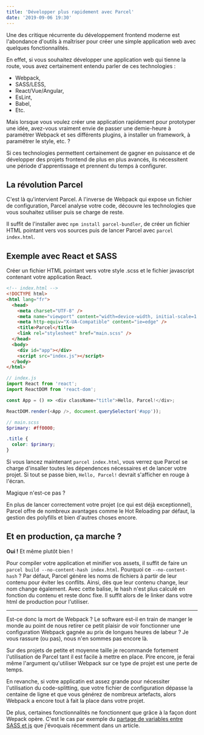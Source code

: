 ```yaml
---
title: 'Développer plus rapidement avec Parcel'
date: '2019-09-06 19:30'
---
```


Une des critique récurrente du développement frontend moderne est l'abondance d'outils à maîtriser pour créer une simple application web avec quelques fonctionnalités.

En effet, si vous souhaitez développer une application web qui tienne la route, vous avez certainement entendu parler de ces technologies :

- Webpack,
- SASS/LESS,
- React/Vue/Angular,
- EsLint,
- Babel,
- Etc.

Mais lorsque vous voulez créer une application rapidement pour prototyper une idée, avez-vous vraiment envie de passer une demie-heure à paramétrer Webpack et ses différents plugins, à installer un framework, à paramétrer le style, etc. ?

Si ces technologies permettent certainement de gagner en puissance et de développer des projets frontend de plus en plus avancés, ils nécessitent une période d'apprentissage et prennent du temps à configurer.

## La révolution Parcel

C'est là qu'intervient Parcel. A l'inverse de Webpack qui expose un fichier de configuration, Parcel analyse votre code, découvre les technologies que vous souhaitez utiliser puis se charge de reste.

Il suffit de l'installer avec `npm install parcel-bundler`, de créer un fichier HTML pointant vers vos sources puis de lancer Parcel avec `parcel index.html`.

## Exemple avec React et SASS

Créer un fichier HTML pointant vers votre style .scss et le fichier javascript contenant votre application React.

```html
<!-- index.html -->
<!DOCTYPE html>
<html lang="fr">
  <head>
    <meta charset="UTF-8" />
    <meta name="viewport" content="width=device-width, initial-scale=1.0" />
    <meta http-equiv="X-UA-Compatible" content="ie=edge" />
    <title>Parcel</title>
    <link rel="stylesheet" href="main.scss" />
  </head>
  <body>
    <div id="app"></div>
    <script src="index.js"></script>
  </body>
</html>
```

```js
// index.js
import React from 'react';
import ReactDOM from 'react-dom';

const App = () => <div className="title">Hello, Parcel!</div>;

ReactDOM.render(<App />, document.querySelector('#app'));
```

```scss
// main.scss
$primary: #ff0000;

.title {
  color: $primary;
}
```

Si vous lancez maintenant `parcel index.html`, vous verrez que Parcel se charge d'insaller toutes les dépendences nécessaires et de lancer votre projet. Si tout se passe bien, `Hello, Parcel!` devrait s'afficher en rouge à l'écran.

Magique n'est-ce pas ?

En plus de lancer correctement votre projet (ce qui est déjà exceptionnel), Parcel offre de nombreux avantages comme le Hot Reloading par défaut, la gestion des polyfills et bien d'autres choses encore.

## Et en production, ça marche ?

**Oui !** Et même plutôt bien !

Pour compiler votre application et minifier vos assets, il suffit de faire un `parcel build --no-content-hash index.html`. Pourquoi ce `--no-content-hash` ? Par défaut, Parcel génère les noms de fichiers à partir de leur contenu pour éviter les conflits. Ainsi, dès que leur contenu change, leur nom change également. Avec cette balise, le hash n'est plus calculé en fonction du contenu et reste donc fixe. Il suffit alors de le linker dans votre html de production pour l'utiliser.

---

Est-ce donc la mort de Webpack ? Le software est-il en train de manger le monde au point de nous retirer ce petit plaisir de voir fonctionner une configuration Webpack gagnée au prix de longues heures de labeur ? Je vous rassure (ou pas), nous n'en sommes pas encore là.

Sur des projets de petite et moyenne taille je recommande fortement l'utilisation de Parcel tant il est facile à mettre en place. Pire encore, je ferai même l'argument qu'utiliser Webpack sur ce type de projet est une perte de temps.

En revanche, si votre applicatin est assez grande pour nécessiter l'utilisation du code-splitting, que votre fichier de configuration dépasse la centaine de ligne et que vous générez de nombreux artefacts, alors Webpack a encore tout à fait la place dans votre projet.

De plus, certaines fonctionnalités ne fonctionnent que grâce à la façon dont Wepack opère. C'est le cas par exemple du [partage de variables entre SASS et js](/partager-variables-sass-js) que j'évoquais récemment dans un article.

